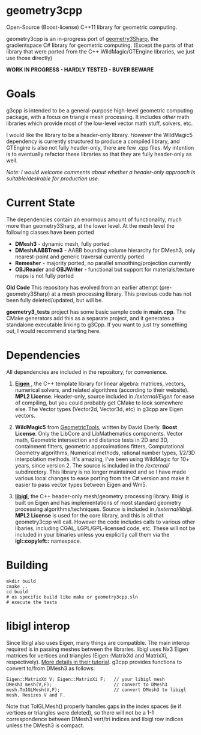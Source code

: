 # geometry3cpp

Open-Source (Boost-license) C++11 library for geometric computing. 

geometry3cpp is an in-progress port of [geometry3Sharp](https://github.com/gradientspace/geometry3Sharp), the gradientspace C# library for geometric computing. (Except the parts of that library that were ported from the C++ WildMagic/GTEngine libraries, we just use those directly)

**WORK IN PROGRESS - HARDLY TESTED - BUYER BEWARE**


# Goals

g3cpp is intended to be a general-purpose high-level geometric computing package, with a focus on triangle mesh processing. It includes *other* math libraries which provide most of the low-level vector math stuff, solvers, etc. 

I would like the library to be a header-only library. *However* the WildMagic5 dependency is currently structured to produce a compiled library, and GTEngine is also not fully header-only, there are few .cpp files. My intention is to eventually refactor these libraries so that they are fully header-only as well. 

*Note: I would welcome comments about whether a header-only approach is suitable/desirable for production use.*

# Current State

The dependencies contain an enormous amount of functionality, much more than geometry3Sharp, at the lower level. At the mesh level the following classes have been ported

* **DMesh3** - dynamic mesh, fully ported
* **DMeshAABBTree3** - AABB bounding volume hierarchy for DMesh3, only nearest-point and generic traversal currently ported
* **Remesher** - majority ported, no parallel smoothing/projection currently
* **OBJReader** and **OBJWriter** - functional but support for materials/texture maps is not fully ported

**Old Code** This repository has evolved from an earlier attempt (pre-geometry3Sharp) at a mesh processing library. This previous code has not been fully deleted/updated, but will be. 

**goemetry3_tests** project has some basic sample code in **main.cpp**. The CMake generators add this as a separate project, and it generates a standalone executable linking to g3Cpp. If you want to just try something out, I would recommend starting here.


# Dependencies

All dependencies are included in the repository, for convenience.

1) [**Eigen** ](https://eigen.tuxfamily.org/), the C++ template library for linear algebra: matrices, vectors, numerical solvers, and related algorithms (according to their website). **MPL2 License**. Header-only, source included in */external/Eigen* for ease of compiling, but you could probably get CMake to look somewhere else. The Vector types (Vector2d, Vector3d, etc) in g3cpp are Eigen vectors.

2) **WildMagic5** from [GeometricTools](https://www.geometrictools.com/), written by David Eberly. **Boost License**. Only the LibCore and LibMathematics components. Vector math, Geometric intersection and distance tests in 2D and 3D, containment fitters, geometric approximations fitters, Computational Geometry algorithms, Numerical methods, rational number types, 1/2/3D interpolation methods. It's amazing, I've been using WildMagic for 10+ years, since version 2. The source is included in the */external/* subdirectory. This library is no longer maintained and so I have made various local changes to ease porting from the C# version and make it easier to pass vector types between Eigen and Wm5. 

3) [**libigl**](https://libigl.github.io/), the C++ header-only mesh/geometry processing library. libigl is built on Eigen and has implementations of most standard geometry processing algorithms/techniques. Source is included in */external/libigl*. **MPL2 License** is used for the core library, and this is all that geometry3cpp will call. However the code includes calls to various other libaries, including CGAL, LGPL/GPL-licensed code, etc. These will not be included in your binaries unless you explicitly call them via the **igl::copyleft::** namespace. 

# Building

```
mkdir build
cmake ..
cd build
# os specific build like make or geometry3cpp.sln
# execute the tests
```

# libigl interop

Since libigl also uses Eigen, many things are compatible. The main interop required is in passing meshes between the libraries. libigl uses Nx3 Eigen matrices for vertices and triangles (Eigen::MatrixXd and MatrixXi, respectively). [More details in their tutorial](https://libigl.github.io/tutorial/#mesh-representation). g3cpp provides functions to convert to/from DMesh3 as follows:

    Eigen::MatrixXd V; Eigen::MatrixXi F;   // your libigl mesh
    DMesh3 mesh(V,F);                       // convert to DMesh3
    mesh.ToIGLMesh(V,F);                    // convert DMesh3 to libigl mesh. Resizes V and F.

Note that ToIGLMesh() properly handles gaps in the index spaces (ie if vertices or triangles were deleted), so there will not be a 1-1 correspondence between DMesh3 vert/tri indices and libigl row indices unless the DMesh3 is compact.
